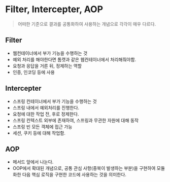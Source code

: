 # Filter, Intercepter, AOP
> 어떠한 기준으로 결과를 공통화하여 사용하는 개념으로 각각이 매우 다르다.

## Filter
- 웹컨테이너에서 부가 기능을 수행하는 것
- 예외 처리를 해야한다면 톰캣과 같은 웹컨테이너에서 처리해줘야함.
- 요청과 응답을 거른 뒤, 정제하는 역할  
- 인증, 인코딩 등에 사용

## Intercepter
- 스프링 컨테이너에서 부가 기능을 수행하는 것
- 스프링 내에서 예외처리를 진행한다.
- 요청에 대한 작업 전, 후로 정제한다.  
- 스프링 컨텍스트 외부에 존재하여, 스프링과 무관한 자원에 대해 동작  
- 스프링 빈 모든 객체에 접근 가능
- 세션, 쿠키 등에 대해 작업함.

## AOP
- 메서드 앞에서 나눈다.  
- OOP에서 확대된 개념으로, 공통 관심 사항(중복이 발생하는 부분)을 구현하여 모듈화한 다음 핵심 로직을 구현한 코드에 사용하는 것을 의미한다.
